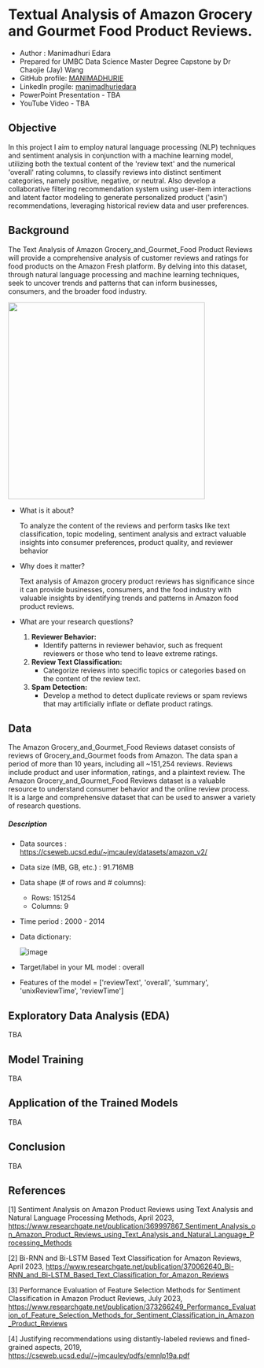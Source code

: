 # Textual Analysis of Amazon Grocery and Gourmet Food Product Reviews.

-  Author : Manimadhuri Edara
-  Prepared for UMBC Data Science Master Degree Capstone by Dr Chaojie (Jay) Wang
-  GitHub profile: <a href="https://github.com/MANIMADHURIE"> MANIMADHURIE </a>
-  LinkedIn progile: <a href="https://www.linkedin.com/in/manimadhuriedara/"> manimadhuriedara </a>
-  PowerPoint Presentation - TBA
-  YouTube Video - TBA
  
## Objective

In this project I aim to employ natural language processing (NLP) techniques and sentiment analysis in conjunction with a machine learning model, utilizing both the textual content of the 'review text' and the numerical 'overall' rating columns, to classify reviews into distinct sentiment categories, namely positive, negative, or neutral. Also develop a collaborative filtering recommendation system using user-item interactions and latent factor modeling to generate personalized product ('asin') recommendations, leveraging historical review data and user preferences.

## Background
The Text Analysis of Amazon Grocery_and_Gourmet_Food Product Reviews will provide a comprehensive analysis of customer reviews and ratings for food products on the Amazon Fresh platform. By delving into this dataset, through natural language processing and machine learning techniques, seek to uncover trends and patterns that can inform businesses, consumers, and the broader food industry.

<img src="https://assets.aboutamazon.com/dims4/default/e1f08b0/2147483647/strip/true/crop/1279x720+0+0/resize/1320x743!/format/webp/quality/90/?url=https%3A%2F%2Famazon-blogs-brightspot.s3.amazonaws.com%2Ff5%2F9f%2F43fe106c4a5081e7a696ef0a8fa8%2Ffresh-1280x7201.jpg" width="400">

- What is it about?
  
  To analyze the content of the reviews and perform tasks like text classification, topic modeling, sentiment analysis and extract valuable insights into 
  consumer preferences, product quality, and reviewer behavior
  
- Why does it matter?

  Text analysis of Amazon grocery product reviews has significance since it can provide businesses, consumers, and the food industry with valuable insights by 
  identifying trends and patterns in Amazon food product reviews.
  
- What are your research questions?
 
  1. **Reviewer Behavior:**
     - Identify patterns in reviewer behavior, such as frequent reviewers or those who tend to leave extreme ratings.
  2. **Review Text Classification:**
     - Categorize reviews into specific topics or categories based on the content of the review text.
  3. **Spam Detection:**
     - Develop a method to detect duplicate reviews or spam reviews that may artificially inflate or deflate product ratings.

## Data

The Amazon Grocery_and_Gourmet_Food Reviews dataset consists of reviews of Grocery_and_Gourmet foods from Amazon. The data span a period of more than 10 years, including all ~151,254 reviews. Reviews include product and user information, ratings, and a plaintext review.
The Amazon Grocery_and_Gourmet_Food Reviews dataset is a valuable resource to understand consumer behavior and the online review process. It is a large and comprehensive dataset that can be used to answer a variety of research questions.

##### Description
- Data sources : https://cseweb.ucsd.edu/~jmcauley/datasets/amazon_v2/
- Data size (MB, GB, etc.) : 91.716MB
- Data shape (# of rows and # columns):
   - Rows: 151254
   - Columns: 9
- Time period : 2000 - 2014
- Data dictionary:

  ![image](https://github.com/DATA-606-2023-FALL-TUESDAY/Edara_Manimadhuri/assets/37103568/876ff8d2-907e-491f-ada5-18e7359b910d)


          
- Target/label in your ML model : overall
  
- Features of the model = ['reviewText', 'overall', 'summary', 'unixReviewTime', 'reviewTime']

## Exploratory Data Analysis (EDA)

TBA

## Model Training

TBA

## Application of the Trained Models

TBA

## Conclusion

TBA

## References
 [1] Sentiment Analysis on Amazon Product Reviews using Text Analysis and Natural Language Processing Methods, April 2023, 
 https://www.researchgate.net/publication/369997867_Sentiment_Analysis_on_Amazon_Product_Reviews_using_Text_Analysis_and_Natural_Language_Processing_Methods

 [2] Bi-RNN and Bi-LSTM Based Text Classification for Amazon Reviews, April 2023, https://www.researchgate.net/publication/370062640_Bi-RNN_and_Bi-LSTM_Based_Text_Classification_for_Amazon_Reviews

 [3] Performance Evaluation of Feature Selection Methods for Sentiment Classification in Amazon Product Reviews, July 2023, 
 https://www.researchgate.net/publication/373266249_Performance_Evaluation_of_Feature_Selection_Methods_for_Sentiment_Classification_in_Amazon_Product_Reviews
  
 [4] Justifying recommendations using distantly-labeled reviews and fined-grained aspects, 2019, https://cseweb.ucsd.edu//~jmcauley/pdfs/emnlp19a.pdf
